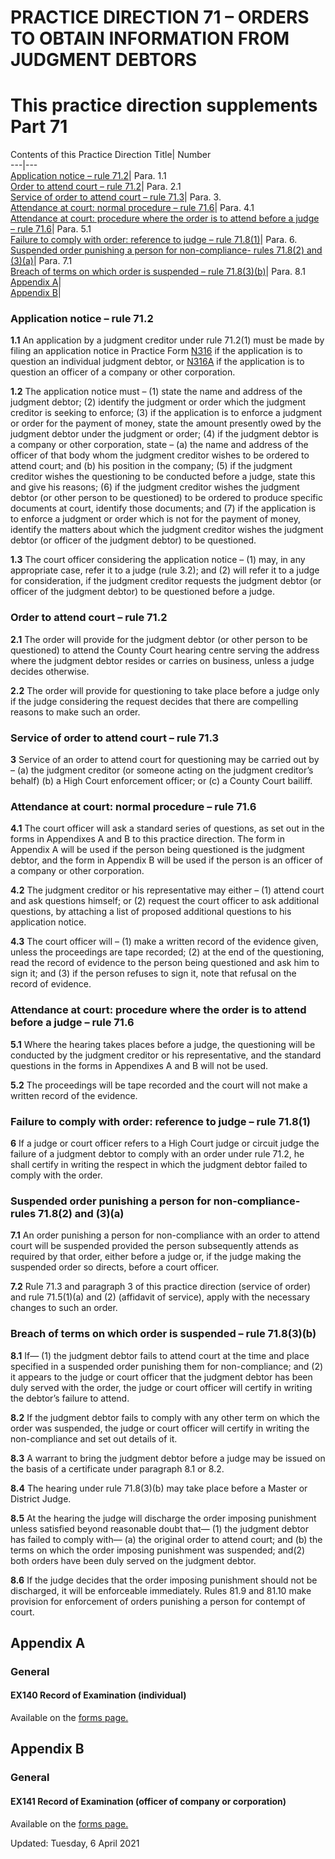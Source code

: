 # PRACTICE DIRECTION 71 – ORDERS TO OBTAIN INFORMATION FROM JUDGMENT DEBTORS
# This practice direction supplements Part 71
Contents of this Practice Direction
Title| Number  
---|---  
[Application notice – rule 71.2](https://www.justice.gov.uk/courts/procedure-rules/civil/rules/part71/pd_part71#IDACKC2)| Para. 1.1  
[Order to attend court – rule 71.2](https://www.justice.gov.uk/courts/procedure-rules/civil/rules/part71/pd_part71#IDAEPC2)| Para. 2.1  
[Service of order to attend court – rule 71.3](https://www.justice.gov.uk/courts/procedure-rules/civil/rules/part71/pd_part71#IDAHAUJC)| Para. 3.  
[Attendance at court: normal procedure – rule 71.6](https://www.justice.gov.uk/courts/procedure-rules/civil/rules/part71/pd_part71#IDAZBUJC)| Para. 4.1  
[Attendance at court: procedure where the order is to attend before a judge – rule 71.6](https://www.justice.gov.uk/courts/procedure-rules/civil/rules/part71/pd_part71#IDAXEUJC)| Para. 5.1  
[Failure to comply with order: reference to judge – rule 71.8(1)](https://www.justice.gov.uk/courts/procedure-rules/civil/rules/part71/pd_part71#IDAVFUJC)| Para. 6.  
[Suspended order punishing a person for non-compliance- rules 71.8(2) and (3)(a)](https://www.justice.gov.uk/courts/procedure-rules/civil/rules/part71/pd_part71#IDAHGUJC)| Para. 7.1  
[Breach of terms on which order is suspended – rule 71.8(3)(b)](https://www.justice.gov.uk/courts/procedure-rules/civil/rules/part71/pd_part71#IDAOIUJC)| Para. 8.1  
[Appendix A](https://www.justice.gov.uk/courts/procedure-rules/civil/rules/part71/pd_part71#IDA2MUJC)|   
[Appendix B](https://www.justice.gov.uk/courts/procedure-rules/civil/rules/part71/pd_part71#IDAEQUJC)|   
### Application notice – rule 71.2

**1.1** An application by a judgment creditor under rule 71.2(1) must be made by filing an application notice in Practice Form [N316](https://www.justice.gov.uk/courts/procedure-rules/civil/rules/part71/pd_part71?a=18412) if the application is to question an individual judgment debtor, or [N316A](https://www.justice.gov.uk/courts/procedure-rules/civil/rules/part71/pd_part71?a=18412) if the application is to question an officer of a company or other corporation.

**1.2** The application notice must –
(1) state the name and address of the judgment debtor;
(2) identify the judgment or order which the judgment creditor is seeking to enforce;
(3) if the application is to enforce a judgment or order for the payment of money, state the amount presently owed by the judgment debtor under the judgment or order;
(4) if the judgment debtor is a company or other corporation, state –
(a) the name and address of the officer of that body whom the judgment creditor wishes to be ordered to attend court; and
(b) his position in the company;
(5) if the judgment creditor wishes the questioning to be conducted before a judge, state this and give his reasons;
(6) if the judgment creditor wishes the judgment debtor (or other person to be questioned) to be ordered to produce specific documents at court, identify those documents; and
(7) if the application is to enforce a judgment or order which is not for the payment of money, identify the matters about which the judgment creditor wishes the judgment debtor (or officer of the judgment debtor) to be questioned.

**1.3** The court officer considering the application notice –
(1) may, in any appropriate case, refer it to a judge (rule 3.2); and
(2) will refer it to a judge for consideration, if the judgment creditor requests the judgment debtor (or officer of the judgment debtor) to be questioned before a judge.
### Order to attend court – rule 71.2

**2.1** The order will provide for the judgment debtor (or other person to be questioned) to attend the County Court hearing centre serving the address where the judgment debtor resides or carries on business, unless a judge decides otherwise.

**2.2** The order will provide for questioning to take place before a judge only if the judge considering the request decides that there are compelling reasons to make such an order.
### Service of order to attend court – rule 71.3

**3** Service of an order to attend court for questioning may be carried out by –
(a) the judgment creditor (or someone acting on the judgment creditor’s behalf)
(b) a High Court enforcement officer; or
(c) a County Court bailiff.
### Attendance at court: normal procedure – rule 71.6

**4.1** The court officer will ask a standard series of questions, as set out in the forms in Appendixes A and B to this practice direction. The form in Appendix A will be used if the person being questioned is the judgment debtor, and the form in Appendix B will be used if the person is an officer of a company or other corporation.

**4.2** The judgment creditor or his representative may either –
(1) attend court and ask questions himself; or
(2) request the court officer to ask additional questions, by attaching a list of proposed additional questions to his application notice.

**4.3** The court officer will –
(1) make a written record of the evidence given, unless the proceedings are tape recorded;
(2) at the end of the questioning, read the record of evidence to the person being questioned and ask him to sign it; and
(3) if the person refuses to sign it, note that refusal on the record of evidence.
### Attendance at court: procedure where the order is to attend before a judge – rule 71.6

**5.1** Where the hearing takes places before a judge, the questioning will be conducted by the judgment creditor or his representative, and the standard questions in the forms in Appendixes A and B will not be used.

**5.2** The proceedings will be tape recorded and the court will not make a written record of the evidence.
### Failure to comply with order: reference to judge – rule 71.8(1)

**6** If a judge or court officer refers to a High Court judge or circuit judge the failure of a judgment debtor to comply with an order under rule 71.2, he shall certify in writing the respect in which the judgment debtor failed to comply with the order.
### Suspended order punishing a person for non-compliance- rules 71.8(2) and (3)(a)

**7.1** An order punishing a person for non-compliance with an order to attend court will be suspended provided the person subsequently attends as required by that order, either before a judge or, if the judge making the suspended order so directs, before a court officer.

**7.2** Rule 71.3 and paragraph 3 of this practice direction (service of order) and rule 71.5(1)(a) and (2) (affidavit of service), apply with the necessary changes to such an order.
### Breach of terms on which order is suspended – rule 71.8(3)(b)

**8.1** If—
(1) the judgment debtor fails to attend court at the time and place specified in a suspended order punishing them for non-compliance; and
(2) it appears to the judge or court officer that the judgment debtor has been duly served with the order,
the judge or court officer will certify in writing the debtor’s failure to attend.

**8.2** If the judgment debtor fails to comply with any other term on which the order was suspended, the judge or court officer will certify in writing the non-compliance and set out details of it.

**8.3** A warrant to bring the judgment debtor before a judge may be issued on the basis of a certificate under paragraph 8.1 or 8.2.

**8.4** The hearing under rule 71.8(3)(b) may take place before a Master or District Judge.

**8.5** At the hearing the judge will discharge the order imposing punishment unless satisfied beyond reasonable doubt that—
(1) the judgment debtor has failed to comply with—
(a) the original order to attend court; and
(b) the terms on which the order imposing punishment was suspended; and(2) both orders have been duly served on the judgment debtor.

**8.6** If the judge decides that the order imposing punishment should not be discharged, it will be enforceable immediately. Rules 81.9 and 81.10 make provision for enforcement of orders punishing a person for contempt of court.
## Appendix A
### General
#### **EX140** Record of Examination (individual)
Available on the [forms page.](https://www.justice.gov.uk/courts/procedure-rules/civil/rules/part71/pd_part71?a=18412)
## Appendix B
### General
#### **EX141** Record of Examination (officer of company or corporation)
Available on the [forms page.](https://www.justice.gov.uk/courts/procedure-rules/civil/rules/part71/pd_part71?a=18412)

Updated: Tuesday, 6 April 2021
